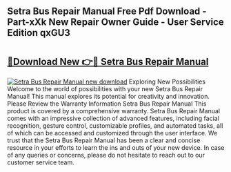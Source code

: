## Setra Bus Repair Manual Free Pdf Download - Part-xXk New Repair Owner Guide - User Service Edition qxGU3

# <h2><a href="http://bc63462.oget.top/?id=Setra+Bus+Repair+Manual">🔗Download New 👉🔴 Setra Bus Repair Manual</a></h2>

[![Setra Bus Repair Manual new download](https://i.imgur.com/5g1atiW.png)](http://bc63462.oget.top/?id=Setra+Bus+Repair+Manual)
Exploring New Possibilities Welcome to the world of possibilities with your new Setra Bus Repair Manual! This manual explores its potential for creativity and innovation. Please Review the Warranty Information Setra Bus Repair Manual This product is covered by a comprehensive warranty. Setra Bus Repair Manual comes with an impressive collection of advanced features, including facial recognition, gesture control, customizable profiles, and automated tasks, all of which can be accessed and customized through the user interface. We trust that the Setra Bus Repair Manual has been a clear and concise resource in your efforts to learn the ins and outs of your new device. In case of any queries or concerns, please do not hesitate to reach out to our customer service team.
